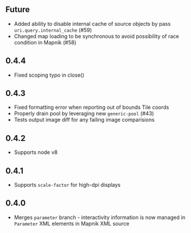 ## Future

* Added ability to disable internal cache of source objects by pass `uri.query.internal_cache` (#59)
* Changed map loading to be synchronous to avoid possibility of race condition in Mapnik (#58)

## 0.4.4

* Fixed scoping typo in close()

## 0.4.3

* Fixed formatting error when reporting out of bounds Tile coords
* Properly drain pool by leveraging new `generic-pool` (#43)
* Tests output image diff for any failing image comparisions

## 0.4.2

* Supports node v8

## 0.4.1

* Supports `scale-factor` for high-dpi displays

## 0.4.0

* Merges `parameter` branch - interactivity information is now
  managed in `Parameter` XML elements in Mapnik XML source
